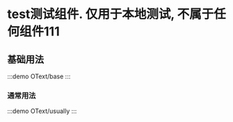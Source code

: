 # test测试组件. 仅用于本地测试, 不属于任何组件111

## 基础用法

:::demo
OText/base
:::

### 通常用法

:::demo
OText/usually
:::
